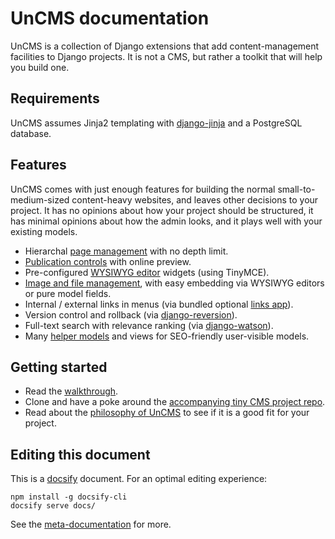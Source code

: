 # UnCMS documentation

UnCMS is a collection of Django extensions that add content-management facilities to Django projects.
It is not a CMS, but rather a toolkit that will help you build one.

## Requirements

UnCMS assumes Jinja2 templating with [django-jinja](https://github.com/niwinz/django-jinja) and a PostgreSQL database.

## Features

UnCMS comes with just enough features for building the normal small-to-medium-sized content-heavy websites,
and leaves other decisions to your project.
It has no opinions about how your project should be structured, it has minimal opinions about how the admin looks, and it plays well with your existing models.

* Hierarchal [page management](pages-app.md) with no depth limit.
* [Publication controls](publication-control.md) with online preview.
* Pre-configured [WYSIWYG editor](html-editor.md) widgets (using TinyMCE).
* [Image and file management](media-app.md), with easy embedding via WYSIWYG editors or pure model fields.
* Internal / external links in menus (via bundled optional [links app](links-app.md)).
* Version control and rollback (via [django-reversion](https://github.com/etianen/django-reversion)).
* Full-text search with relevance ranking (via [django-watson](https://github.com/etianen/django-watson)).
* Many [helper models](helpers.md) and views for SEO-friendly user-visible models.

## Getting started

* Read the [walkthrough](walkthrough.md).
* Clone and have a poke around the [accompanying tiny CMS project repo](https://github.com/onespacemedia/tiny-cms-project).
* Read about the [philosophy of UnCMS](philosophy.md) to see if it is a good fit for your project.

## Editing this document

This is a [docsify](https://docsify.js.org/) document. For an optimal editing experience:

```
npm install -g docsify-cli
docsify serve docs/
```

See the [meta-documentation](DOCUMENTATION-README.md) for more.
